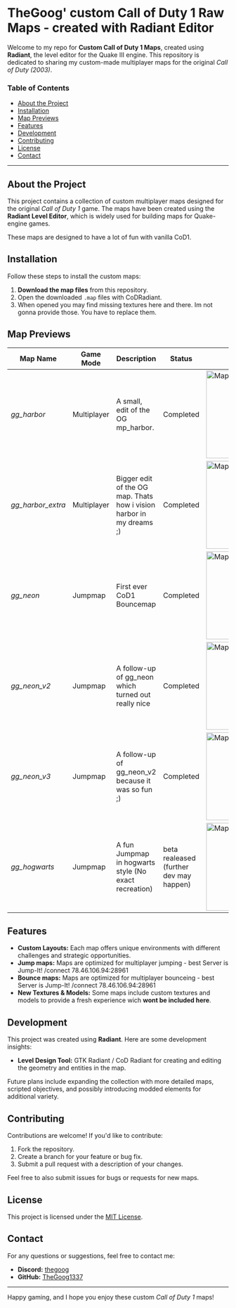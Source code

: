 # TheGoog' custom Call of Duty 1 Raw Maps - created with Radiant Editor

Welcome to my repo for **Custom Call of Duty 1 Maps**, created using **Radiant**, the level editor for the Quake III engine. This repository is dedicated to sharing my custom-made multiplayer maps for the original *Call of Duty (2003)*.

### Table of Contents

- [About the Project](#about-the-project)
- [Installation](#installation)
- [Map Previews](#map-previews)
- [Features](#features)
- [Development](#development)
- [Contributing](#contributing)
- [License](#license)
- [Contact](#contact)

---

## About the Project

This project contains a collection of custom multiplayer maps designed for the original *Call of Duty 1* game. The maps have been created using the **Radiant Level Editor**, which is widely used for building maps for Quake-engine games.

These maps are designed to have a lot of fun with vanilla CoD1.

## Installation

Follow these steps to install the custom maps:

1. **Download the map files** from this repository.
2. Open the downloaded `.map` files with CoDRadiant.
3. When opened you may find missing textures here and there. Im not gonna provide those. You have to replace them.

## Map Previews

| Map Name        | Game Mode     | Description                          | Status          | Image          |
|-----------------|---------------|--------------------------------------|-----------------|-----------------|
| *gg_harbor*     | Multiplayer   | A small, edit of the OG mp_harbor.        | Completed       |    <img src="https://vcodmods.com/static/uploads/imgs/1-66bcf7fbdc860.webp" alt="Map Screenshot" width="200"/>      |
| *gg_harbor_extra*      | Multiplayer | Bigger edit of the OG map. Thats how i vision harbor in my dreams ;)   | Completed  |    <img src="https://vcodmods.com/static/uploads/imgs/7-61d47d115a68c.webp" alt="Map Screenshot" width="200"/> |
| *gg_neon*     | Jumpmap   | First ever CoD1 Bouncemap        | Completed       |        <img src="https://vcodmods.com/static/uploads/imgs/7-61d47e5420a08.webp" alt="Map Screenshot" width="200"/> |
| *gg_neon_v2*     | Jumpmap   | A follow-up of gg_neon which turned out really nice        | Completed       |        <img src="https://vcodmods.com/static/uploads/imgs/7-61d4805ee21fd.webp" alt="Map Screenshot" width="200"/> |
| *gg_neon_v3*     | Jumpmap   | A follow-up of gg_neon_v2 because it was so fun ;)        | Completed       |     <img src="https://vcodmods.com/static/uploads/imgs/1-66bd072fe479b.webp" alt="Map Screenshot" width="200"/>     |
| *gg_hogwarts*      | Jumpmap   | A fun Jumpmap in hogwarts style (No exact recreation)    | beta realeased (further dev may happen)   |        <img src="https://vcodmods.com/static/uploads/imgs/1-6653c042684a0.webp" alt="Map Screenshot" width="200"/> |


## Features

- **Custom Layouts:** Each map offers unique environments with different challenges and strategic opportunities.
- **Jump maps:** Maps are optimized for multiplayer jumping - best Server is Jump-It! /connect 78.46.106.94:28961
- **Bounce maps:** Maps are optimized for multiplayer bounceing - best Server is Jump-It! /connect 78.46.106.94:28961
- **New Textures & Models:** Some maps include custom textures and models to provide a fresh experience wich **wont be included here**.

## Development

This project was created using **Radiant**. Here are some development insights:

- **Level Design Tool:** GTK Radiant / CoD Radiant for creating and editing the geometry and entities in the map.
  
Future plans include expanding the collection with more detailed maps, scripted objectives, and possibly introducing modded elements for additional variety.

## Contributing

Contributions are welcome! If you'd like to contribute:

1. Fork the repository.
2. Create a branch for your feature or bug fix.
3. Submit a pull request with a description of your changes.

Feel free to also submit issues for bugs or requests for new maps.

## License

This project is licensed under the [MIT License](LICENSE).

## Contact

For any questions or suggestions, feel free to contact me:

- **Discord:** [thegoog](https://discord.com/users/thegoog)
- **GitHub:** [TheGoog1337](https://github.com/thegoog1337)

---

Happy gaming, and I hope you enjoy these custom *Call of Duty 1* maps!

